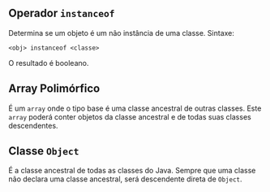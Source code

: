 ## Operador `instanceof`

Determina se um objeto é um não instância de uma classe.
Sintaxe:

`<obj> instanceof <classe>`

O resultado é booleano.

## Array Polimórfico

É um `array` onde o tipo base é uma classe ancestral de outras classes. Este `array` poderá conter objetos da classe ancestral e de todas suas classes descendentes.

## Classe `Object`

É a classe ancestral de todas as classes do Java.
Sempre que uma classe não declara uma classe ancestral, será descendente direta de `Object`.
<!--stackedit_data:
eyJoaXN0b3J5IjpbMzA5MTE5MTg2LDM1MjM3NDI0Niw5NTMyMz
g2NDMsLTE3MzI2ODMzOTUsNzMwOTk4MTE2XX0=
-->